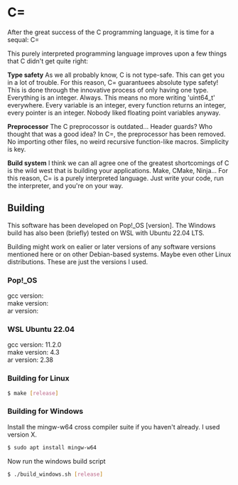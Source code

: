 # C=
After the great success of the C programming language, it is time for a sequal: C=

This purely interpreted programming language improves upon a few things that C didn't get quite right:

**Type safety**
As we all probably know, C is not type-safe. This can get you in a lot of trouble. For this reason, C= guarantuees absolute type safety! This is done through the innovative process of only having one type. Everything is an integer. Always. This means no more writing 'uint64_t' everywhere. Every variable is an integer, every function returns an integer, every pointer is an integer. Nobody liked floating point variables anyway.

**Preprocessor**
The C preprocossor is outdated... Header guards? Who thought that was a good idea? In C=, the preprocessor has been removed. No importing other files, no weird recursive function-like macros. Simplicity is key.

**Build system**
I think we can all agree one of the greatest shortcomings of C is the wild west that is building your applications. Make, CMake, Ninja... For this reason, C= is a purely interpreted language. Just write your code, run the interpreter, and you're on your way.

## Building
This software has been developed on Pop!_OS \[version\]. The Windows build has also been (briefly) tested on WSL with Ubuntu 22.04 LTS.

Building might work on ealier or later versions of any software versions mentioned here or on other Debian-based systems. Maybe even other Linux distributions. These are just the versions I used.

### Pop!_OS
gcc version:  
make version:  
ar version:  

### WSL Ubuntu 22.04
gcc version: 11.2.0  
make version: 4.3  
ar version: 2.38  

### Building for Linux
```bash
$ make [release]
```

### Building for Windows
Install the mingw-w64 cross compiler suite if you haven't already. I used version X.
```bash
$ sudo apt install mingw-w64
```

Now run the windows build script
```bash
$ ./build_windows.sh [release]
```